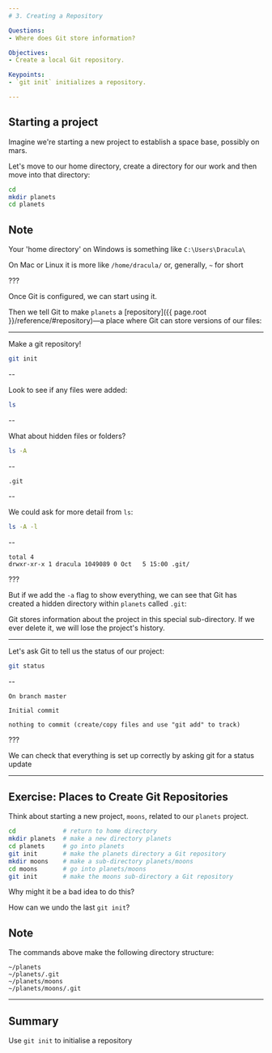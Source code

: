 ```yaml
---
# 3. Creating a Repository

Questions:
- Where does Git store information?

Objectives:
- Create a local Git repository.

Keypoints:
- `git init` initializes a repository.

---
```


## Starting a project

Imagine we're starting a new project to establish a space base, possibly on
mars.

Let's move to our home directory, create a directory for our work and then move into that directory:

```bash
cd
mkdir planets
cd planets
```

## Note

Your 'home directory' on Windows is something like `C:\Users\Dracula\`

On Mac or Linux it is more like `/home/dracula/` or, generally, `~` for short

???

Once Git is configured,
we can start using it.

Then we tell Git to make `planets` a [repository]({{ page.root }}/reference/#repository)—a place where
Git can store versions of our files:

---

Make a git repository!

```bash
git init
```

--

Look to see if any files were added:

```bash
ls
```

--

What about hidden files or folders?

```bash
ls -A
```

--

```
.git
```

--

We could ask for more detail from `ls`:

```bash
ls -A -l
```

--

```
total 4
drwxr-xr-x 1 dracula 1049089 0 Oct   5 15:00 .git/
```

???

But if we add the `-a` flag to show everything,
we can see that Git has created a hidden directory within `planets` called `.git`:

Git stores information about the project in this special sub-directory.
If we ever delete it,
we will lose the project's history.

---

Let's ask Git to tell us the status of our project:

```bash
git status
```

--

```
On branch master

Initial commit

nothing to commit (create/copy files and use "git add" to track)
```

???

We can check that everything is set up correctly
by asking git for a status update

---

## Exercise: Places to Create Git Repositories

Think about starting a new project, `moons`, related to our `planets` project.

```bash
cd             # return to home directory
mkdir planets  # make a new directory planets
cd planets     # go into planets
git init       # make the planets directory a Git repository
mkdir moons    # make a sub-directory planets/moons
cd moons       # go into planets/moons
git init       # make the moons sub-directory a Git repository
```

Why might it be a bad idea to do this?

How can we undo the last `git init`?

## Note

The commands above make the following directory structure:

```
~/planets
~/planets/.git
~/planets/moons
~/planets/moons/.git
```

---

## Summary

Use `git init` to initialise a repository

